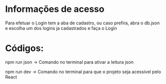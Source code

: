 # Informações de acesso
Para efetuar o Login tem a aba de cadastro, ou caso prefira, abra o db.json e escolha um dos logins ja cadastrados e faça o Login

# Códigos:
npm run json -> Comando no terminal para ativar a leitura json

npm run dev -> Comando no terminal para que o projeto seja acessível pelo React
